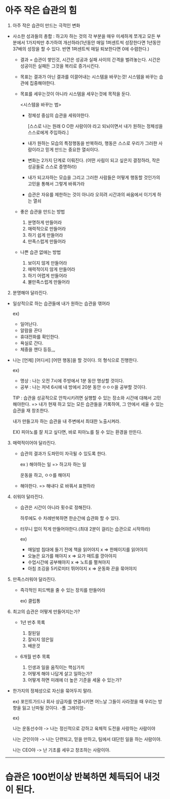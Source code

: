 # 아주 작은 습관의 힘
1. 아주 작은 습관이 만드는 극적인 변화
* 사소한 성과들의 총합 : 하고자 하는 것의 각 부분을 매우 미세하게 쪼개고 모든 부분에서 1가지씩만 추가하여 개선하라(1년동안 매일 1퍼센트씩 성장한다면 1년동안 37배의 성장을 할 수 있다. 반면 1퍼센트씩 매일 퇴보한다면 0에 수렴한다.)

    * 결과 = 습관이 쌓인것, 시간은 성공과 실패 사이의 간격을 벌려놓는다. 시간은 성공이든 실패든 그것을 복리로 증가시킨다.

    * 목표는 결과가 아닌 결과를 이끌어내는 시스템을 바꾸는것! 시스템을 바꾸는 습관에 집중해야한다.

    * 목표를 세우는것이 아니라 시스템을 세우는것에 목적을 둔다.

        <시스템을 바꾸는 법>
        
        * 정체성 중심의 습관을 세워야한다.
    
            [스스로 나는 원래 O O한 사람이야 라고 되뇌이면서 내가 원하는 정체성을 스스로에게 주입하라.]

        * 내가 원하는 모습의 특정행동을 반복하라, 행동은 스스로 우리가 그러한 사람이라고 믿게 만드는 중요한 열쇠이다.

        * 변화는 2가지 단계로 이뤄진다. (어떤 사림이 되고 싶은지 결정하라, 작은 성공들로 스스로 증명하라)

        * 내가 되고자하는 모습을 그리고 그러한 사람들은 어떻게 행동할 것인가의 고민을 통해서 그렇게 바꿔가라

        * 습관은 자유를 제한하는 것이 아니라 오히려 시간과의 싸움에서 이기게 하는 열쇠

    * 좋은 습관을 만드는 방법
        
        1. 분명하게 만들어라
        2. 매력적으로 만들어라
        3. 하기 쉽게 만들어라
        4. 만족스럽게 만들어라
    
    * 나쁜 습관 없애는 방법

        1. 보이지 않게 만들어라
        2. 매력적이지 않게 만들어라
        3. 하기 어렵게 만들어라
        4. 불만족스럽게 만들어라
    
    
        

2. 분명해야 달라진다.

* 일상적으로 하는 습관들에 내가 원하는 습관을 엮어라

    ex)

    * 일어난다.
    * 알람을 끈다
    * 휴대전화를 확인한다.
    * 욕실로 간다.
    * 체중을 잰다 등등,,,

* 나는 [언제] [어디서] [어떤 행동]을 할 것이다. 의 형식으로 진행한다.

    ex)
        
    * 명상 : 나는 오전 7시에 주방에서 1분 동안 명상할 것이다.
    * 공부 : 나는 저녁 6시에 내 방에서 20분 동안 ㅇㅇㅇ을 공부할 것이다.

    TIP : 습관을 성공적으로 안착시키려면 실행할 수 있는 장소와 시간에 대해서 고민해야한다.
        => 내가 현재 하고 있는 모든 습관들을 기록하여, 그 안에서 세울 수 있는 습관을 재 창조한다.

    내가 만들고자 하는 습관을 내 주변에서 최대한 노출시켜라.

    EX) 피아노를 잘 치고 싶다면, 바로 피아노를 칠 수 있는 환경을 만든다.
        

3. 매력적이어야 달라진다.

    * 습관의 결과가 도파민이 자극될 수 있도록 한다.

        ex ) 해야하는 일 => 하고자 하는 일

        운동을 하고, ㅇㅇ를 해야지

    * 해야한다. => 해내다 로 바꿔서 표현하라

4. 쉬워야 달라진다.

    * 습관은 시간이 아니라 횟수로 정해진다.

        하루에도 수 차례반복하면 한순간에 습관화 할 수 있다.

    * 터무니 없이 작게 만들어야한다.(최대 2분이 걸리는 습관으로 시작하라)

        ex) 

        * 매일밤 침대에 들기 전에 책을 읽어야지 x => 한페이지를 읽어야지
        * 오늘은 요가를 해야지 x => 요가 매트를 깡아야지
        * 수업시간에 공부해야지 x => 노트를 펼쳐야지
        * 아침 조깅을 5키로미터 뛰어야지 x => 운동화 끈을 묶어야지




5. 만족스러워야 달라진다.

    * 즉각적인 피드백을 줄 수 있는 장치를 만들어라

        ex) 클립통
6. 최고의 습관은 어떻게 만들어지는가?

    * 1년 반추 목록

        1. 잘된일
        2. 잘되지 않은일
        3. 배운것

    * 6개월 반추 목록

        1. 인생과 일을 움직이는 핵심가치
        2. 어떻게 해야 나답게 살고 일하는가?
        3. 어떻게 하면 미래에 더 높은 기준을 세울 수 있는가?

* 한가지의 정체성으로 자신을 묶어두지 말라. 

    ex) 포인트가드나 회사 상급자를 연결시키면 어느날 그들이 사라졌을 때 우리는 방향을 잃고 난파될 것이다.
    -폴 그레이엄-

    ex) 

    나는 운동선수야 -> 나는 정신적으로 강하고 육체적 도전을 사랑하는 사람이야

    나는 군인이야 -> 나는 단련되고, 믿을 만하고, 팀에서 대단힌 일을 하는 사람이야.

    나는 CEO야 -> 난 기초를 세우고 창조하는 사람이야.


---
# 습관은 100번이상 반복하면 체득되어 내것이 된다.

